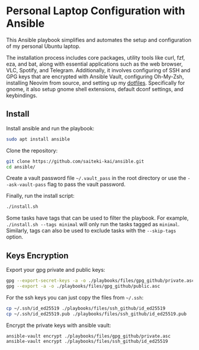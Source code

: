 # Personal Laptop Configuration with Ansible

This Ansible playbook simplifies and automates the setup and configuration of my personal Ubuntu laptop.

The installation process includes core packages, utility tools like curl, fzf, eza, and bat, along with essential applications such as the web browser, VLC, Spotify, and Telegram. Additionally, it involves configuring of SSH and GPG keys that are encrypted with Ansible Vault, configuring Oh-My-Zsh, installing Neovim from source, and setting up my [dotfiles](https://github.com/saiteki-kai/.dotfiles). Specifically for gnome, it also setup gnome shell extensions, default dconf settings, and keybindings.

## Install

Install ansible and run the playbook:

```bash
sudo apt install ansible
```

Clone the repository:

```bash
git clone https://github.com/saiteki-kai/ansible.git
cd ansible/
```

Create a vault password file `~/.vault_pass` in the root directory or use the `--ask-vault-pass` flag to pass the vault password.

Finally, run the install script:

```bash
./install.sh
```

Some tasks have tags that can be used to filter the playbook. For example, `./install.sh --tags minimal` will only run the tasks tagged as `minimal`. Similarly, tags can also be used to exclude tasks with the `--skip-tags` option.

## Keys Encryption

Export your gpg private and public keys:

```bash
gpg --export-secret-keys -a -o ./playbooks/files/gpg_github/private.asc
gpg --export -a -o ./playbooks/files/gpg_github/public.asc
```

For the ssh keys you can just copy the files from `~/.ssh`:

```bash
cp ~/.ssh/id_ed25519 ./playbooks/files/ssh_github/id_ed25519
cp ~/.ssh/id_ed25519.pub ./playbooks/files/ssh_github/id_ed25519.pub
```

Encrypt the private keys with ansible vault:

```bash
ansible-vault encrypt ./playbooks/files/gpg_github/private.asc
ansible-vault encrypt ./playbooks/files/ssh_github/id_ed25519
```
